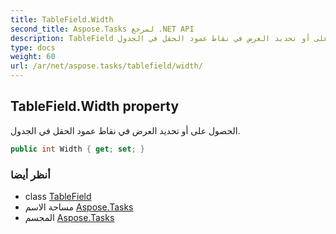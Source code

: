 ```yaml
---
title: TableField.Width
second_title: Aspose.Tasks لمرجع .NET API
description: TableField ملكية. الحصول على أو تحديد العرض في نقاط عمود الحقل في الجدول.
type: docs
weight: 60
url: /ar/net/aspose.tasks/tablefield/width/
---
```

## TableField.Width property

الحصول على أو تحديد العرض في نقاط عمود الحقل في الجدول.

```csharp
public int Width { get; set; }
```

### أنظر أيضا

* class [TableField](../)
* مساحة الاسم [Aspose.Tasks](../../tablefield/)
* المجسم [Aspose.Tasks](../../../)


